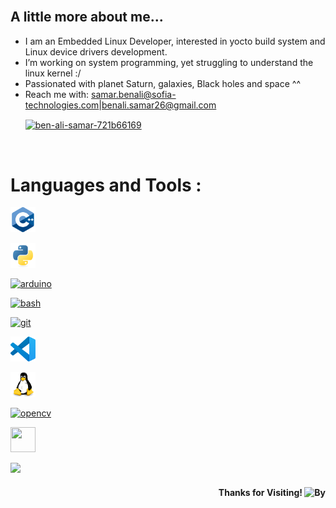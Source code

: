 

<br>

## A little more about me...  

-  I am an Embedded Linux Developer, interested in yocto build system and Linux device drivers development. 
-  I’m working on system programming, yet struggling to understand the linux kernel :/ 
-  Passionated with planet Saturn, galaxies, Black holes and space ^^  
-  Reach me with: samar.benali@sofia-technologies.com|benali.samar26@gmail.com <p align="left">
<a href="https://www.linkedin.com/in/ben-ali-samar-721b66169/" target="blank"><img align="center" src="https://raw.githubusercontent.com/rahuldkjain/github-profile-readme-generator/master/src/images/icons/Social/linked-in-alt.svg" alt="ben-ali-samar-721b66169" height="30" width="40" /></a>

<br>

# <b>Languages and Tools : </b>
<p align="left">

 <!-- cpp -->
 <a 
    href="https://isocpp.org/"
    target="_blank" rel="noreferrer"> 
    <img
        src="https://raw.githubusercontent.com/devicons/devicon/master/icons/cplusplus/cplusplus-original.svg"
        alt="cplusplus" width="40" height="40"
    /> 
 </a>
 <!-- Python -->
 <a 
    href="https://www.python.org"
    target="_blank" rel="noreferrer"> 
    <img
        src="https://raw.githubusercontent.com/devicons/devicon/master/icons/python/python-original.svg" alt="python"
        width="40" height="40"
    /> 
 </a> 
 <!-- arduino--> 
 <a href="https://www.arduino.cc/" target="_blank" rel="noreferrer"> <img src="https://cdn.worldvectorlogo.com/logos/arduino-1.svg" alt="arduino" width="40" height="40"/> </a>
 <!--bash-->
 <a href="https://www.gnu.org/software/bash/" target="_blank" rel="noreferrer"> <img src="https://www.vectorlogo.zone/logos/gnu_bash/gnu_bash-icon.svg" alt="bash" width="40" height="40"/> </a>
  <!-- git -->
 <a 
    href="https://git-scm.com/"
    target="_blank" rel="noreferrer"> 
    <img
        src="https://www.vectorlogo.zone/logos/git-scm/git-scm-icon.svg" alt="git"
        width="40" height="40"
    /> 
 </a> 
 <!-- vs code -->
 <a 
    href="https://code.visualstudio.com/" 
    target="_blank" rel="noreferrer"> 
    <img
        src="https://raw.githubusercontent.com/github/explore/80688e429a7d4ef2fca1e82350fe8e3517d3494d/topics/visual-studio-code/visual-studio-code.png"
        alt="VS code" width="40" height="40"
    /> 
 </a> 
  <!-- linux -->
 <a 
    href="https://www.linux.org/"
    target="_blank" rel="noreferrer"> 
    <img
        src="https://raw.githubusercontent.com/devicons/devicon/master/icons/linux/linux-original.svg" alt="linux"
        width="40" height="40"
    /> 
 </a> 
 <!-- AI -->
 <a 
    href="https://opencv.org/"
    target="_blank" rel="noreferrer"> 
    <img
        src="https://www.vectorlogo.zone/logos/opencv/opencv-icon.svg" alt="opencv"
        width="40" height="40"
    /> 
 </a> 
 <!-- Docker -->
 <a 
    href="https://www.docker.com/"
    target="_blank" rel="noreferrer"> 
    <img
        src="https://cdn.jsdelivr.net/gh/devicons/devicon/icons/docker/docker-plain-wordmark.svg"
        width="40" height="40"
    /> 
 </a> 
 <br>
 </p> 


 
 <p>
  <img src="https://github-readme-stats.vercel.app/api/top-langs/?username=Benali-Samar&theme=github_dark&layout=compact&hide=jupyter%20notebook,matlab" />
</p>
 <!--
 # <b>Connect with me by :</b>
<p>

<!-- LinkedIn -->
<!--
<p align="left">
<a href="https://www.linkedin.com/in/ben-ali-samar-721b66169/" target="blank"><img align="center" src="https://raw.githubusercontent.com/rahuldkjain/github-profile-readme-generator/master/src/images/icons/Social/linked-in-alt.svg" alt="ben-ali-samar-721b66169" height="30" width="40" /></a>
<!-- GMail -->
<!--<a 
    target="_blank" 
    href="mailto:samar.benali@istic.ucar.tn">
    <img
        src="https://img.shields.io/badge/-Gmail-D14836?style=for-the-badge&logo=Gmail&logoColor=white">
    </img>    
</a>
-->
 
 
 <h4 align="right"> 
   Thanks for Visiting!
   <img alt="By " src="https://media.tenor.com/wJ1f-nu2nggAAAAi/wave-bye.gif" width= "100">
  </h4>
 
<!---
Benali-Samar/Benali-Samar is a ✨ special ✨ repository because its `README.md` (this file) appears on your GitHub profile.
You can click the Preview link to take a look at your changes.
--->
